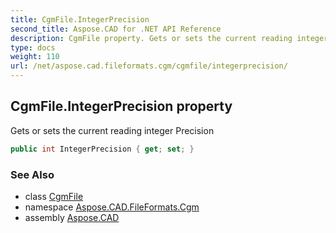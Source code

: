 ```yaml
---
title: CgmFile.IntegerPrecision
second_title: Aspose.CAD for .NET API Reference
description: CgmFile property. Gets or sets the current reading integer Precision
type: docs
weight: 110
url: /net/aspose.cad.fileformats.cgm/cgmfile/integerprecision/
---
```

## CgmFile.IntegerPrecision property

Gets or sets the current reading integer Precision

```csharp
public int IntegerPrecision { get; set; }
```

### See Also

* class [CgmFile](../)
* namespace [Aspose.CAD.FileFormats.Cgm](../../../aspose.cad.fileformats.cgm/)
* assembly [Aspose.CAD](../../../)


